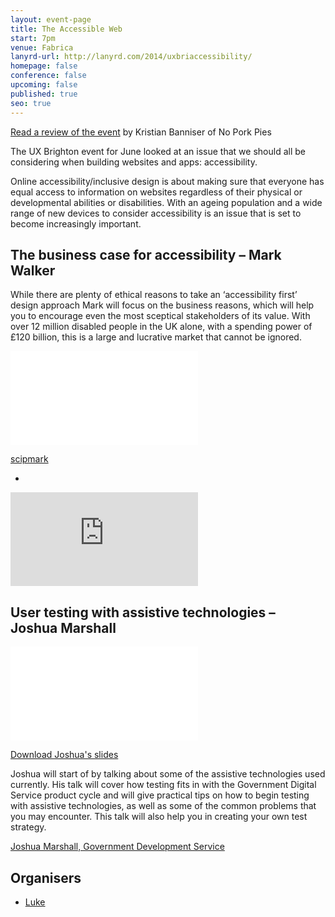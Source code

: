 ```yaml
---
layout: event-page
title: The Accessible Web
start: 7pm
venue: Fabrica
lanyrd-url: http://lanyrd.com/2014/uxbriaccessibility/
homepage: false
conference: false
upcoming: false
published: true
seo: true
---
```


[Read a review of the event](http://www.noporkpies.com/blog/accessibility/reflections-uxbrighton-accessible-web/) by Kristian Banniser of No Pork Pies

The UX Brighton event for June looked at an issue that we should all be considering when building websites and apps: accessibility.
 
Online accessibility/inclusive design is about making sure that everyone has equal access to information on websites regardless of their physical or developmental abilities or disabilities. With an ageing population and a wide range of new devices to consider accessibility is an issue that is set to become increasingly important.

## The business case for accessibility – Mark Walker

While there are plenty of ethical reasons to take an ‘accessibility first’ design approach Mark will focus on the business reasons, which will help you to encourage even the most sceptical stakeholders of its value. With over 12 million disabled people in the UK alone, with a spending power of £120 billion, this is a large and lucrative market that cannot be ignored.

<div class="responsive-height-limiter"><div class="embed-container vga"><iframe src="//www.youtube.com/embed/K6lbXZx2_Cc?list=PLmeBKCinpyZ_SIIWm4JL_3T2ynr00kxuY" frameborder="0" scrolling="no" allowfullscreen></iframe></div></div>

[scipmark](http://twitter.com/scipmark)

-

<div class="responsive-height-limiter"><div class="embed-container vga"><iframe src="https://www.slideshare.net/slideshow/embed_code/35707261" frameborder="0" scrolling="no" allowfullscreen></iframe></div></div>

<!-- ## Accessibility originates with UX – [Henny Swan, BBC](http://twitter.com/iheni)

Henny will take a look at how BBC are turning accessibility - a bolt on developer and accessibility specialist silo - into fluid, integrated, inclusive design. With a goal of making products not just accessible but also fun and engaging for all users, she will spotlight how the needs of disabled users are not so different to that of all users in a world of multiple inputs, platforms and devices. -->

## User testing with assistive technologies – Joshua Marshall

<div class="responsive-height-limiter"><div class="embed-container vga"><iframe src="//www.youtube.com/embed/9VXCcIB1oVQ?list=PLmeBKCinpyZ_SIIWm4JL_3T2ynr00kxuY" frameborder="0" scrolling="no" allowfullscreen></iframe></div></div>



[Download Joshua's slides](/assets/Joshua-Marshall.pdf)

Joshua will start of by talking about some of the assistive technologies used currently. His talk will cover how testing fits in with the Government Digital Service product cycle and will give practical tips on how to begin testing with assistive technologies, as well as some of the common problems that you may encounter. This talk will also help you in creating your own test strategy.

[Joshua Marshall, Government Development Service](http://twitter.com/partiallyblind)

## Organisers

- <a href="https://uxbri.org/about/#luke">Luke</a>
